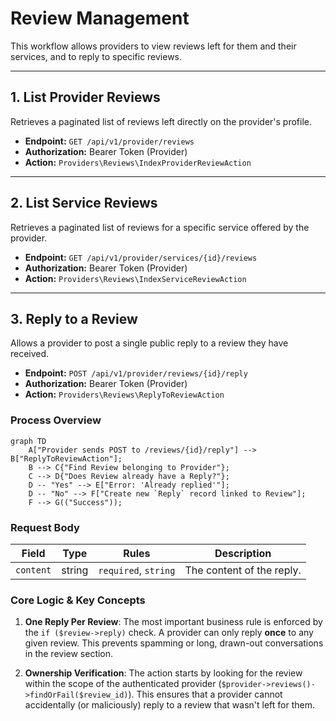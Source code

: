 # Review Management

This workflow allows providers to view reviews left for them and their services, and to reply to specific reviews.

---

## 1. List Provider Reviews

Retrieves a paginated list of reviews left directly on the provider's profile.

-   **Endpoint:** `GET /api/v1/provider/reviews`
-   **Authorization:** Bearer Token (Provider)
-   **Action:** `Providers\Reviews\IndexProviderReviewAction`

---

## 2. List Service Reviews

Retrieves a paginated list of reviews for a specific service offered by the provider.

-   **Endpoint:** `GET /api/v1/provider/services/{id}/reviews`
-   **Authorization:** Bearer Token (Provider)
-   **Action:** `Providers\Reviews\IndexServiceReviewAction`

---

## 3. Reply to a Review

Allows a provider to post a single public reply to a review they have received.

-   **Endpoint:** `POST /api/v1/provider/reviews/{id}/reply`
-   **Authorization:** Bearer Token (Provider)
-   **Action:** `Providers\Reviews\ReplyToReviewAction`

### Process Overview
```mermaid
graph TD
    A["Provider sends POST to /reviews/{id}/reply"] --> B["ReplyToReviewAction"];
    B --> C{"Find Review belonging to Provider"};
    C --> D{"Does Review already have a Reply?"};
    D -- "Yes" --> E["Error: 'Already replied'"];
    D -- "No" --> F["Create new `Reply` record linked to Review"];
    F --> G(("Success"));
```

### Request Body
| Field     | Type   | Rules                  | Description                      |
| --------- | ------ | ---------------------- | -------------------------------- |
| `content` | string | `required`, `string`   | The content of the reply.        |

### Core Logic & Key Concepts

1.  **One Reply Per Review**: The most important business rule is enforced by the `if ($review->reply)` check. A provider can only reply **once** to any given review. This prevents spamming or long, drawn-out conversations in the review section.

2.  **Ownership Verification**: The action starts by looking for the review within the scope of the authenticated provider (`$provider->reviews()->findOrFail($review_id)`). This ensures that a provider cannot accidentally (or maliciously) reply to a review that wasn't left for them. 